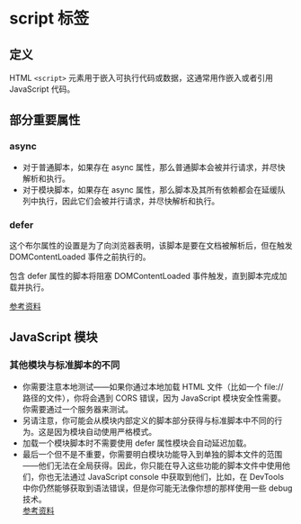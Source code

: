 # script 标签

## 定义

HTML `<script>` 元素用于嵌入可执行代码或数据，这通常用作嵌入或者引用 JavaScript 代码。

## 部分重要属性

### async

- 对于普通脚本，如果存在 async 属性，那么普通脚本会被并行请求，并尽快解析和执行。
- 对于模块脚本，如果存在 async 属性，那么脚本及其所有依赖都会在延缓队列中执行，因此它们会被并行请求，并尽快解析和执行。

### defer

这个布尔属性的设置是为了向浏览器表明，该脚本是要在文档被解析后，但在触发 DOMContentLoaded 事件之前执行的。

包含 defer 属性的脚本将阻塞 DOMContentLoaded 事件触发，直到脚本完成加载并执行。

[参考资料](https://developer.mozilla.org/zh-CN/docs/Web/HTML/Element/script#%E5%B1%9E%E6%80%A7)

## JavaScript 模块

### 其他模块与标准脚本的不同

- 你需要注意本地测试——如果你通过本地加载 HTML 文件（比如一个 file:// 路径的文件），你将会遇到 CORS 错误，因为 JavaScript 模块安全性需要。你需要通过一个服务器来测试。
- 另请注意，你可能会从模块内部定义的脚本部分获得与标准脚本中不同的行为。这是因为模块自动使用严格模式。
- 加载一个模块脚本时不需要使用 defer 属性模块会自动延迟加载。
- 最后一个但不是不重要，你需要明白模块功能导入到单独的脚本文件的范围——他们无法在全局获得。因此，你只能在导入这些功能的脚本文件中使用他们，你也无法通过 JavaScript console 中获取到他们，比如，在 DevTools 中你仍然能够获取到语法错误，但是你可能无法像你想的那样使用一些 debug 技术。  
  [参考资料](https://developer.mozilla.org/zh-CN/docs/Web/JavaScript/Guide/Modules#%E5%85%B6%E4%BB%96%E6%A8%A1%E5%9D%97%E4%B8%8E%E6%A0%87%E5%87%86%E8%84%9A%E6%9C%AC%E7%9A%84%E4%B8%8D%E5%90%8C)
